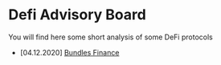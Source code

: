 # Defi Advisory Board

You will find here some short analysis of some DeFi protocols

- [04.12.2020] [Bundles Finance](./bundles-finance.md)
